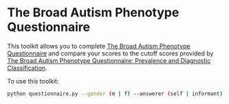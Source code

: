# The Broad Autism Phenotype Questionnaire

This toolkit allows you to complete [The Broad Autism Phenotype Questionnaire](https://pubmed.ncbi.nlm.nih.gov/17146701/) and compare your scores to the cutoff scores provided by [The Broad Autism Phenotype Questionnaire: Prevalence and Diagnostic Classification](https://pubmed.ncbi.nlm.nih.gov/23427091/).

To use this toolkit:
```bash
python questionnaire.py --gender (m | f) --answerer (self | informant)
```
